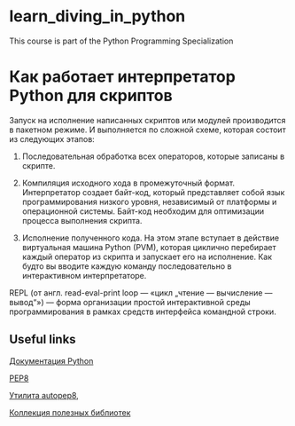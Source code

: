 # learn_diving_in_python
This course is part of the Python Programming Specialization

# Как работает интерпретатор Python для скриптов
Запуск на исполнение написанных скриптов или модулей производится в пакетном режиме. И выполняется по сложной схеме, которая состоит из следующих этапов:

1) Последовательная обработка всех операторов, которые записаны в скрипте.

2) Компиляция исходного хода в промежуточный формат. Интерпретатор создает байт-код, который представляет собой язык программирования низкого уровня, независимый от платформы и операционной системы. Байт-код необходим для оптимизации процесса выполнения скрипта.

3) Исполнение полученного кода. На этом этапе вступает в действие виртуальная машина Python (PVM), которая циклично перебирает каждый оператор из скрипта и запускает его на исполнение. Как будто вы вводите каждую команду последовательно в интерактивном интерпретаторе.

REPL (от англ. read-eval-print loop — «цикл „чтение — вычисление — вывод“») — форма организации простой интерактивной среды программирования в рамках средств интерфейса командной строки. 
## Useful links
[Документация Python](https://docs.python.org/3/)

[PEP8](https://www.python.org/dev/peps/pep-0008/)

[Утилита autopep8,](https://pypi.org/project/autopep8/)

[Коллекция полезных библиотек](https://github.com/vinta/awesome-python)
